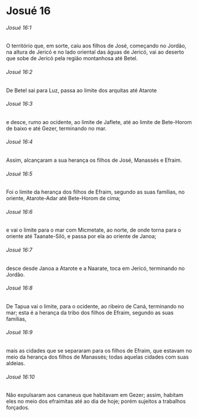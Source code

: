 # Josué 16

###### Josué 16:1

O território que, em sorte, caiu aos filhos de José, começando no Jordão, na altura de Jericó e no lado oriental das águas de Jericó, vai ao deserto que sobe de Jericó pela região montanhosa até Betel.

###### Josué 16:2

De Betel sai para Luz, passa ao limite dos arquitas até Atarote

###### Josué 16:3

e desce, rumo ao ocidente, ao limite de Jaflete, até ao limite de Bete-Horom de baixo e até Gezer, terminando no mar.

###### Josué 16:4

Assim, alcançaram a sua herança os filhos de José, Manassés e Efraim.

###### Josué 16:5

Foi o limite da herança dos filhos de Efraim, segundo as suas famílias, no oriente, Atarote-Adar até Bete-Horom de cima;

###### Josué 16:6

e vai o limite para o mar com Micmetate, ao norte, de onde torna para o oriente até Taanate-Siló, e passa por ela ao oriente de Janoa;

###### Josué 16:7

desce desde Janoa a Atarote e a Naarate, toca em Jericó, terminando no Jordão.

###### Josué 16:8

De Tapua vai o limite, para o ocidente, ao ribeiro de Caná, terminando no mar; esta é a herança da tribo dos filhos de Efraim, segundo as suas famílias,

###### Josué 16:9

mais as cidades que se separaram para os filhos de Efraim, que estavam no meio da herança dos filhos de Manassés; todas aquelas cidades com suas aldeias.

###### Josué 16:10

Não expulsaram aos cananeus que habitavam em Gezer; assim, habitam eles no meio dos efraimitas até ao dia de hoje; porém sujeitos a trabalhos forçados.

